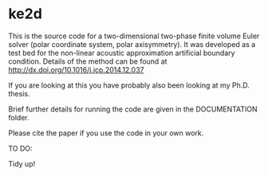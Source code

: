 # ke2d

This is the source code for a two-dimensional two-phase finite volume Euler solver (polar coordinate system, polar axisymmetry). It was developed as a test bed for the non-linear acoustic approximation artificial boundary condition. Details of the method can be found at http://dx.doi.org/10.1016/j.jcp.2014.12.037

If you are looking at this you have probably also been looking at my Ph.D. thesis.

Brief further details for running the code are given in the DOCUMENTATION folder.

Please cite the paper if you use the code in your own work.

TO DO:

Tidy up!
